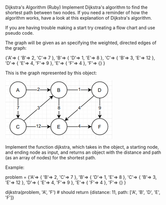 Dijkstra's Algorithm (Ruby)
Implement Dijkstra's algorithm to find the shortest path between two nodes. If you need a reminder of how the algorithm works, have a look at this explanation of Dijkstra's algorithm.

If you are having trouble making a start try creating a flow chart and use pseudo code.

The graph will be given as an specifying the weighted, directed edges of the graph:

{'A'=> { 'B'=> 2, 'C'=> 7 }, 'B'=> { 'D'=> 1, 'E'=> 8 }, 'C'=> { 'B'=> 3, 'E'=> 12 }, 'D'=> { 'E'=> 4, 'F'=> 9 }, 'E'=> { 'F'=> 4 }, 'F'=> {} }

This is the graph represented by this object:

![img](image.png)

Implement the function dijkstra, which takes in the object, a starting node, and ending node as input, and returns an object with the distance and path (as an array of nodes) for the shortest path.

Example:

problem = {'A'=> { 'B'=> 2, 'C'=> 7 }, 'B'=> { 'D'=> 1, 'E'=> 8 }, 'C'=> { 'B'=> 3, 'E'=> 12 }, 'D'=> { 'E'=> 4, 'F'=> 9 }, 'E'=> { 'F'=> 4 }, 'F'=> {} }

dijkstra(problem, 'A', 'F')  # should return {distance: 11, path: ['A', 'B', 'D', 'E', 'F']}